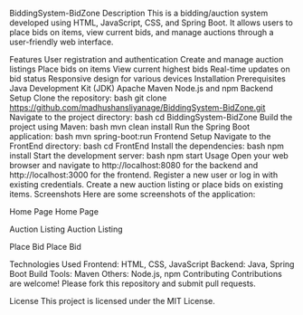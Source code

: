 BiddingSystem-BidZone
Description
This is a bidding/auction system developed using HTML, JavaScript, CSS, and Spring Boot. It allows users to place bids on items, view current bids, and manage auctions through a user-friendly web interface.

Features
User registration and authentication
Create and manage auction listings
Place bids on items
View current highest bids
Real-time updates on bid status
Responsive design for various devices
Installation
Prerequisites
Java Development Kit (JDK)
Apache Maven
Node.js and npm
Backend Setup
Clone the repository:
bash
git clone https://github.com/madhushansliyanage/BiddingSystem-BidZone.git
Navigate to the project directory:
bash
cd BiddingSystem-BidZone
Build the project using Maven:
bash
mvn clean install
Run the Spring Boot application:
bash
mvn spring-boot:run
Frontend Setup
Navigate to the FrontEnd directory:
bash
cd FrontEnd
Install the dependencies:
bash
npm install
Start the development server:
bash
npm start
Usage
Open your web browser and navigate to http://localhost:8080 for the backend and http://localhost:3000 for the frontend.
Register a new user or log in with existing credentials.
Create a new auction listing or place bids on existing items.
Screenshots
Here are some screenshots of the application:

Home Page Home Page

Auction Listing Auction Listing

Place Bid Place Bid

Technologies Used
Frontend: HTML, CSS, JavaScript
Backend: Java, Spring Boot
Build Tools: Maven
Others: Node.js, npm
Contributing
Contributions are welcome! Please fork this repository and submit pull requests.

License
This project is licensed under the MIT License.

